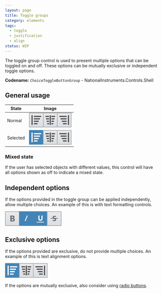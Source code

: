 ```yaml
---
layout: page
title: Toggle groups
category: elements
tags:
  - toggle
  - justification
  - align
status: WIP
---
```


The toggle group control is used to present multiple options that can be toggled on and off. These options can be mutually exclusive or independent toggle options. 

**Codename:** `ChoiceToggleButtonGroup` - NationalInstruments.Controls.Shell

## General usage

| State                 | Image         |
| --------------------- |:-------------:|
| Normal                | ![Alt text](../../images/elements/toggle-groups/toggle-groups-exclusive-none.svg) |
| Selected              | ![Alt text](../../images/elements/toggle-groups/toggle-groups-exclusive-selected.svg)   |

### Mixed state
If the user has selected objects with different values, this control will have all options shown as off to indicate a mixed state.

## Independent options
If the options provided in the toggle group can be applied independently, allow multiple choices. An example of this is with text formatting controls.

![Alt text](../../images/elements/toggle-groups/toggle-groups-independent-selected.svg)

## Exclusive options
If the options provided are exclusive, do not provide multiple choices. An example of this is text alignment options.  

![Alt text](../../images/elements/toggle-groups/toggle-groups-exclusive-selected.svg)

If the options are mutually exclusive, also consider using [radio buttons](../radio-buttons/). 


